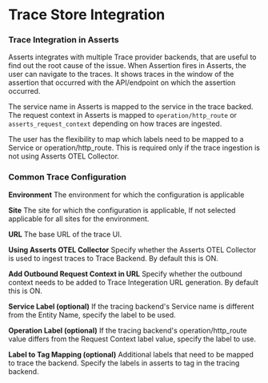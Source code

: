# Trace Store Integration

### Trace Integration in Asserts

Asserts integrates with multiple Trace provider backends, that are useful to find out the root cause of the issue. When Assertion fires in Asserts, the user can navigate to the traces. It shows traces in the window of the assertion that occurred with the API/endpoint on which the assertion occurred.

The service name in Asserts is mapped to the service in the trace backed. The request context in Asserts is mapped to `operation/http_route` or `asserts_request_context` depending on how traces are ingested.

The user has the flexibility to map which labels need to be mapped to a Service or operation/http\_route. This is required only if the trace ingestion is not using Asserts OTEL Collector.

### Common Trace Configuration

**Environment** The environment for which the configuration is applicable

**Site** The site for which the configuration is applicable, If not selected applicable for all sites for the environment.

**URL** The base URL of the trace UI.

**Using Asserts OTEL Collector** Specify whether the Asserts OTEL Collector is used to ingest traces to Trace Backend. By default this is ON.

**Add Outbound Request Context in URL** Specify whether the outbound context needs to be added to Trace Integeration URL generation. By default this is ON.

**Service Label (optional)** If the tracing backend's Service name is different from the Entity Name, specify the label to be used.

**Operation Label (optional)** If the tracing backend's operation/http\_route value differs from the Request Context label value, specify the label to use.

**Label to Tag Mapping (optional)** Additional labels that need to be mapped to trace the backend. Specify the labels in asserts to tag in the tracing backend.&#x20;




